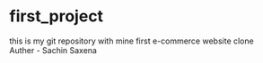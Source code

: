 # first_project
this is my git repository with mine first e-commerce website clone
<br>
Auther - Sachin Saxena 

